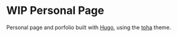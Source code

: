 # WIP Personal Page
Personal page and porfolio built with [Hugo](https://gohugo.io/), using the [toha](https://github.com/hugo-toha/toha) theme.